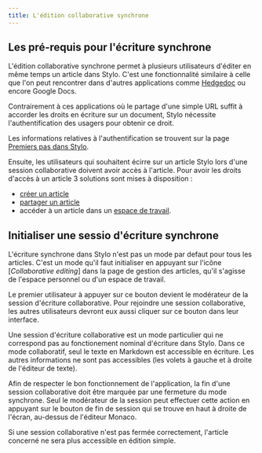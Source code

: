 ```yaml
---
title: L'édition collaborative synchrone
---
```


## Les pré-requis pour l'écriture synchrone

L'édition collaborative synchrone permet à plusieurs utilisateurs d'éditer en même temps un article dans Stylo.
C'est une fonctionnalité similaire à celle que l'on peut rencontrer dans d'autres applications comme [Hedgedoc](https://hedgedoc.org/) ou encore Google Docs.

Contrairement à ces applications où le partage d'une simple URL suffit à accorder les droits en écriture sur un document, Stylo nécessite l'authentification des usagers pour obtenir ce droit.

Les informations relatives à l'authentification se trouvent sur la page [Premiers pas dans Stylo](/fr/premierpas/#creation-d-un-compte).

Ensuite, les utilisateurs qui souhaitent écirre sur un article Stylo lors d'une session collaborative doivent avoir accès à l'article. 
Pour avoir les droits d'accès à un article 3 solutions sont mises à disposition : 

- [créer un article](/fr/mesarticles/#creer-un-nouvel-article) 
- [partager un article](/fr/#partager-un-article)
- accéder à un article dans un [espace de travail](/fr/espace-de-travail).

## Initialiser une sessio d'écriture synchrone

L'écriture synchrone dans Stylo n'est pas un mode par defaut pour tous les articles. 
C'est un mode qu'il faut initialiser en appuyant sur l'icône \[*Collaborative editing*\] dans la page de gestion des articles, qu'il s'agisse de l'espace personnel ou d'un espace de travail.

<!-- Mettre une image du bouton pour la session synchrone -->

Le premier utilisateur à appuyer sur ce bouton devient le modérateur de la session d'écriture collaborative.
Pour rejoindre une session collaborative, les autres utilisateurs devront eux aussi cliquer sur ce bouton dans leur interface.

Une session d'écriture collaborative est un mode particulier qui ne correspond pas au fonctionement nominal d'écriture dans Stylo.
Dans ce mode collaboratif, seul le texte en Markdown est accessible en écriture.
Les autres informations ne sont pas accessibles (les volets à gauche et à droite de l'éditeur de texte).

<!-- Mettre une image de l'interface en mode édition collaboratif -->

Afin de respecter le bon fonctionnement de l'application, la fin d'une session collaborative doit être marquée par une fermeture du mode synchrone.
Seul le modérateur de la session peut effectuer cette action en appuyant sur le bouton de fin de session qui se trouve en haut à droite de l'écran, au-dessus de l'éditeur Monaco.

<!-- Mettre une image du bouton de fermeture de session -->

<alert-block heading="📢">

Si une session collaborative n'est pas fermée correctement, l'article concerné ne sera plus accessible en édition simple.

</alert-block> 

<!-- Mettre une image d'un article bloqué en écriture simple -->
